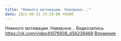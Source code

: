 ```yaml
---
title: "Немного мотивации. Наверное..."
date: 2021-04-21 23:29:00 +0300
---
```


Немного мотивации. Наверное...
Видеозапись
<a class="vk-attach" href="https://vk.com/video41076938_456239469">https://vk.com/video41076938_456239469</a>
<a class="vk-attach" href="https://vk.com/video41076938_456239469">Вложение</a>
